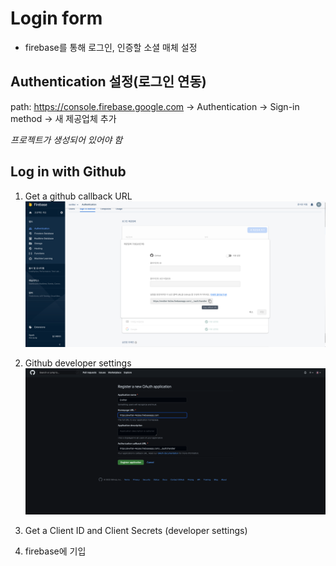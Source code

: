 # Login form

- firebase를 통해 로그인, 인증할 소셜 매체 설정

## Authentication 설정(로그인 연동)

path: https://console.firebase.google.com -> Authentication -> Sign-in method -> 새 제공업체 추가

_프로젝트가 생성되어 있어야 함_

## Log in with Github

1. Get a github callback URL
   ![image_2](./image_2.png)

2. Github developer settings
   ![image_1](./image_1.png)

3. Get a Client ID and Client Secrets (developer settings)
4. firebase에 기입
